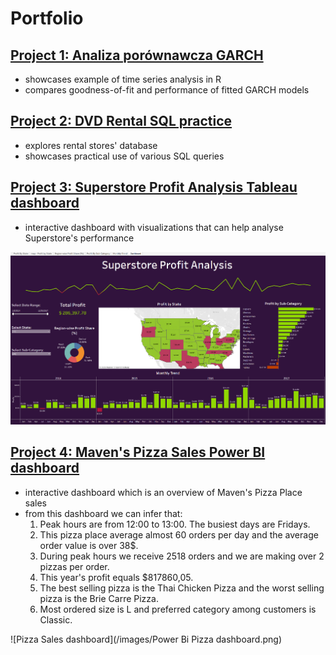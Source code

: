 # Portfolio

## [Project 1: Analiza porównawcza GARCH](https://github.com/p1olem/r-projects/tree/main/GARCH%20practice) 
- showcases example of time series analysis in R
- compares goodness-of-fit and performance of fitted GARCH models

## [Project 2: DVD Rental SQL practice](https://github.com/p1olem/sql-projects/blob/main/dvd-rental-practice.sql) 
- explores rental stores' database  
- showcases practical use of various SQL queries

## [Project 3: Superstore Profit Analysis Tableau dashboard](https://public.tableau.com/app/profile/piotr.l/viz/SuperstoreProfitAnalysis_17009516963900/Dashboard)
- interactive dashboard with visualizations that can help analyse Superstore's performance

![Superstore dashboard](/images/Superstore%20dashboard.png)

## [Project 4: Maven's Pizza Sales Power BI dashboard](https://github.com/p1olem/power-bi/tree/main/Pizza%20Sales%20dashboard)
- interactive dashboard which is an overview of Maven's Pizza Place sales
- from this dashboard we can infer that:
  1. Peak hours are from 12:00 to 13:00. The busiest days are Fridays.
  2. This pizza place average almost 60 orders per day and the average order value is over 38$.
  3. During peak hours we receive 2518 orders and we are making over 2 pizzas per order.
  4. This year's profit equals $817860,05.
  5. The best selling pizza is the Thai Chicken Pizza and the worst selling pizza is the Brie Carre Pizza.
  6. Most ordered size is L and preferred category among customers is Classic.

![Pizza Sales dashboard](/images/Power Bi Pizza dashboard.png)
